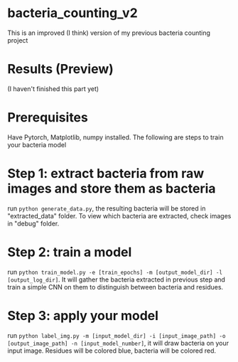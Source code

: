 # bacteria_counting_v2

This is an improved (I think) version of my previous bacteria counting project

# Results (Preview)

(I haven't finished this part yet)

# Prerequisites

Have Pytorch, Matplotlib, numpy installed. The following are steps to train your bacteria model

# Step 1: extract bacteria from raw images and store them as bacteria

run `python generate_data.py`, the resulting bacteria will be stored in "extracted_data" folder. To view which bacteria are extracted, check images in "debug" folder.

# Step 2: train a model

run `python train_model.py -e [train_epochs] -m [output_model_dir] -l [output_log_dir]`. It will gather the bacteria extracted in previous step and train a simple CNN on them to distinguish between bacteria and residues.

# Step 3: apply your model

run `python label_img.py -m [input_model_dir] -i [input_image_path] -o [output_image_path] -n [input_model_number]`, it will draw bacteria on your input image. Residues will be colored blue, bacteria will be colored red.
